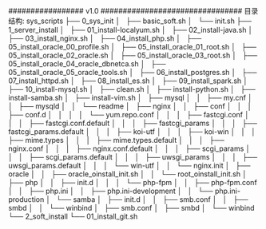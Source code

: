 
################# v1.0 ################################
目录结构:
sys_scripts
├── 0_sys_init
│   ├── basic_soft.sh
│   └── init.sh
├── 1_server_install
│   ├── 01_install-localyum.sh
│   ├── 02_install-java.sh
│   ├── 03_install_nginx.sh
│   ├── 04_install_php.sh
│   ├── 05_install_oracle_00_profile.sh
│   ├── 05_install_oracle_01_root.sh
│   ├── 05_install_oracle_02_oracle.sh
│   ├── 05_install_oracle_03_root.sh
│   ├── 05_install_oracle_04_oracle_dbnetca.sh
│   ├── 05_install_oracle_05_oracle_tools.sh
│   ├── 06_install_postgres.sh
│   ├── 07_install_httpd.sh
│   ├── 08_install_es.sh
│   ├── 09_install_spark.sh
│   ├── 10_install-mysql.sh
│   ├── clean.sh
│   ├── install-python.sh
│   ├── install-samba.sh
│   ├── install-vim.sh
│   ├── mysql
│   │   ├── my.cnf
│   │   ├── mysqld
│   │   └── readme
│   ├── nginx
│   │   ├── conf
│   │   │   ├── conf.d
│   │   │   │   └── yum.repo.conf
│   │   │   ├── fastcgi.conf
│   │   │   ├── fastcgi.conf.default
│   │   │   ├── fastcgi_params
│   │   │   ├── fastcgi_params.default
│   │   │   ├── koi-utf
│   │   │   ├── koi-win
│   │   │   ├── mime.types
│   │   │   ├── mime.types.default
│   │   │   ├── nginx.conf
│   │   │   ├── nginx.conf.default
│   │   │   ├── scgi_params
│   │   │   ├── scgi_params.default
│   │   │   ├── uwsgi_params
│   │   │   ├── uwsgi_params.default
│   │   │   └── win-utf
│   │   └── nginx.init
│   ├── oracle
│   │   ├── oracle_oinstall_init.sh
│   │   └── root_oinstall_init.sh
│   ├── php
│   │   ├── init.d
│   │   │   └── php-fpm
│   │   ├── php-fpm.conf
│   │   ├── php.ini
│   │   ├── php.ini-development
│   │   └── php.ini-production
│   └── samba
│       ├── init.d
│       │   ├── smb.conf
│       │   ├── smbd
│       │   └── winbind
│       ├── smb.conf
│       ├── smbd
│       └── winbind
└── 2_soft_install
    └── 01_install_git.sh


